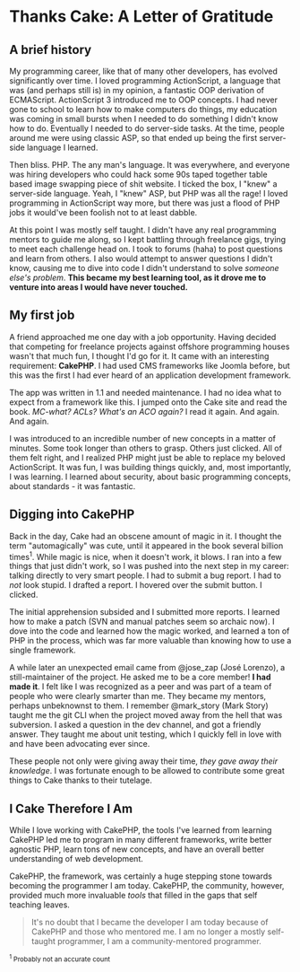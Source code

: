 # Thanks Cake: A Letter of Gratitude

## A brief history

My programming career, like that of many other developers, has evolved significantly
over time. I loved programming ActionScript, a language that was (and perhaps
still is) in my opinion, a fantastic OOP derivation of ECMAScript. ActionScript
3 introduced me to OOP concepts. I had never gone to school to learn how to make
computers do things, my education was coming in small bursts when I needed to do
something I didn't know how to do. Eventually I needed to do server-side tasks.
At the time, people around me were using classic ASP, so that ended up being the
first server-side language I learned.

Then bliss. PHP. The any man's language. It was everywhere, and everyone was
hiring developers who could hack some 90s taped together table based image swapping
piece of shit website. I ticked the box, I "knew" a server-side language. Yeah,
I "knew" ASP, but PHP was all the rage! I loved programming in ActionScript way
more, but there was just a flood of PHP jobs it would've been foolish not to at
least dabble.

At this point I was mostly self taught. I didn't have any real programming
mentors to guide me along, so I kept battling through freelance gigs, trying to
meet each challenge head on. I took to forums (haha) to post questions and learn
from others. I also would attempt to answer questions I didn't know, causing me
to dive into code I didn't understand to solve *someone else's problem*. **This
became my best learning tool, as it drove me to venture into areas I would have
never touched.**

## My first job

A friend approached me one day with a job opportunity. Having decided that
competing for freelance projects against offshore programming houses wasn't that
much fun, I thought I'd go for it. It came with an interesting requirement:
**CakePHP**. I had used CMS frameworks like Joomla before, but this was the first
I had ever heard of an application development framework.

The app was written in 1.1 and needed maintenance. I had no idea what to expect
from a framework like this. I jumped onto the Cake site and read the book.
*MC-what? ACLs? What's an ACO again?* I read it again. And again. And again.

I was introduced to an incredible number of new concepts in a matter of minutes.
Some took longer than others to grasp. Others just clicked. All of them felt
right, and I realized PHP might just be able to replace my beloved ActionScript.
It was fun, I was building things quickly, and, most importantly, I was learning.
I learned about security, about basic programming concepts, about standards -
it was fantastic.

## Digging into CakePHP

Back in the day, Cake had an obscene amount of magic in it. I thought the term
"automagically" was cute, until it appeared in the book several billion times<sup>1</sup>.
While magic is nice, when it doesn't work, it blows. I ran into a few things that
just didn't work, so I  was pushed into the next step in my career: talking
directly to very smart people. I had to submit a bug report. I had to *not* look
stupid. I drafted a report. I hovered over the submit button. I clicked.

The initial apprehension subsided and I submitted more reports. I learned how to
make a patch (SVN and manual patches seem so archaic now). I dove into the code
and learned how the magic worked, and learned a ton of PHP in the process, which
was far more valuable than knowing how to use a single framework.

A while later an unexpected email came from @jose_zap (José Lorenzo), a still-maintainer of
the project. He asked me to be a core member! **I had made it**. I felt like I was
recognized as a peer and was part of a team of people who were clearly smarter
than me. They became my mentors, perhaps unbeknownst to them. I remember @mark_story
(Mark Story) taught me the git CLI when the project moved away from the
hell that was subversion. I asked a question in the dev channel, and got a
friendly answer. They taught me about unit testing, which I quickly fell in love
with and have been advocating ever since.

These people not only were giving away their time, *they gave
away their knowledge*. I was fortunate enough to be allowed to contribute some
great things to Cake thanks to their tutelage.

## I Cake Therefore I Am

While I love working with CakePHP, the tools I've learned from learning CakePHP
led me to program in many different frameworks, write better agnostic PHP, learn
tons of new concepts, and have an overall better understanding of web development.

CakePHP, the framework, was certainly a huge stepping stone towards becoming
the programmer I am today. CakePHP, the community, however, provided much more
invaluable *tools* that filled in the gaps that self teaching leaves.

> It's no doubt that I became the developer I am today because of CakePHP and
> those who mentored me. I am no longer a mostly self-taught programmer,
> I am a community-mentored programmer.

<small>
    <sup>1</sup> Probably not an accurate count
</small>